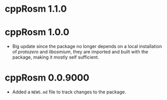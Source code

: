 # cppRosm 1.1.0

# cppRosm 1.0.0

* Big update since the package no longer depends on a local installation of *protozero* and *libosmium*, they are imported and built with the package, making it mostly self sufficient. 

# cppRosm 0.0.9000

* Added a `NEWS.md` file to track changes to the package.
